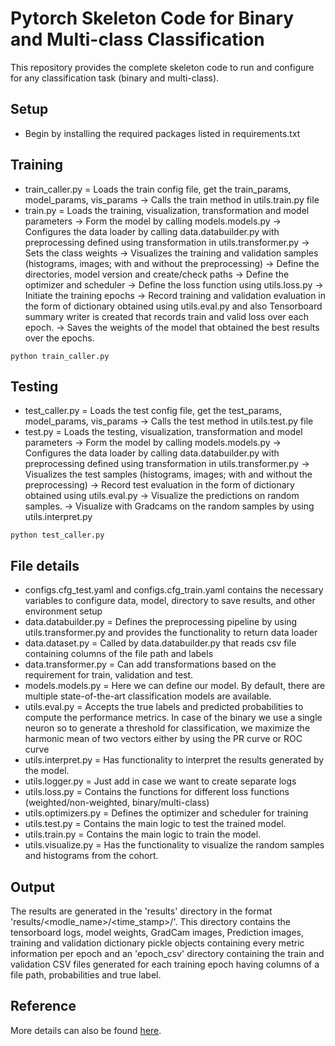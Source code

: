 # Pytorch Skeleton Code for Binary and Multi-class Classification
This repository provides the complete skeleton code to run and configure for any classification task (binary and multi-class).

## Setup
- Begin by installing the required packages listed in requirements.txt

## Training
- train_caller.py = Loads the train config file, get the train_params, model_params, vis_params -> Calls the train method in utils.train.py file
- train.py = Loads the training, visualization, transformation and model parameters -> Form the model by calling models.models.py -> Configures the data loader by calling data.databuilder.py with preprocessing defined using transformation in utils.transformer.py -> Sets the class weights -> Visualizes the training and validation samples (histograms, images; with and without the preprocessing) -> Define the directories, model version and create/check paths -> Define the optimizer and scheduler -> Define the loss function using utils.loss.py -> Initiate the training epochs -> Record training and validation evaluation in the form of dictionary obtained using utils.eval.py and also Tensorboard summary writer is created that records train and valid loss over each epoch. -> Saves the weights of the model that obtained the best results over the epochs.

```
python train_caller.py
```
## Testing
- test_caller.py = Loads the test config file, get the test_params, model_params, vis_params -> Calls the test method in utils.test.py file
- test.py = Loads the testing, visualization, transformation and model parameters -> Form the model by calling models.models.py -> Configures the data loader by calling data.databuilder.py with preprocessing defined using transformation in utils.transformer.py -> Visualizes the test samples (histograms, images; with and without the preprocessing) -> Record test evaluation in the form of dictionary obtained using utils.eval.py -> Visualize the predictions on random samples. -> Visualize with Gradcams on the random samples by using utils.interpret.py
```
python test_caller.py
```
## File details
- configs.cfg_test.yaml and configs.cfg_train.yaml contains the necessary variables to configure data, model, directory to save results, and other environment setup
- data.databuilder.py = Defines the preprocessing pipeline by using utils.transformer.py and provides the functionality to return data loader
- data.dataset.py = Called by data.databuilder.py that reads csv file containing columns of the file path and labels
- data.transformer.py = Can add transformations based on the requirement for train, validation and test.
- models.models.py = Here we can define our model. By default, there are multiple state-of-the-art classification models are available.
- utils.eval.py = Accepts the true labels and predicted probabilities to compute the performance metrics. In case of the binary we use a single neuron so to generate a threshold for classification, we maximize the harmonic mean of two vectors either by using the PR curve or ROC curve
- utils.interpret.py = Has functionality to interpret the results generated by the model.
- utils.logger.py = Just add in case we want to create separate logs
- utils.loss.py = Contains the functions for different loss functions (weighted/non-weighted, binary/multi-class)
- utils.optimizers.py = Defines the optimizer and scheduler for training
- utils.test.py = Contains the main logic to test the trained model.
- utils.train.py = Contains the main logic to train the model.
- utils.visualize.py = Has the functionality to visualize the random samples and histograms from the cohort.

## Output
The results are generated in the 'results' directory in the format 'results/<modle_name>/<time_stamp>/'. This directory contains the tensorboard logs, model weights, GradCam images, Prediction images, training and validation dictionary pickle objects containing every metric information per epoch and an 'epoch_csv' directory containing the train and validation CSV files generated for each training epoch having columns of a file path, probabilities and true label.

## Reference
More details can also be found [here](https://punndeeplearningblog.com/development/pytorch-skeleton-code-for-binary-and-multi-class-classification/).
